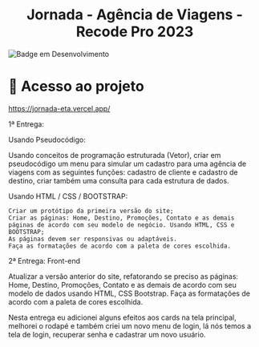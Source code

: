 <h1 align="center"> Jornada - Agência de Viagens - Recode Pro 2023 </h1>

![Badge em Desenvolvimento](http://img.shields.io/static/v1?label=STATUS&message=EM%20DESENVOLVIMENTO&color=GREEN&style=for-the-badge)

# 📁 Acesso ao projeto
https://jornada-eta.vercel.app/

1ª Entrega:


Usando Pseudocódigo: 

Usando conceitos de programação estruturada (Vetor), criar em pseudocódigo um menu para simular um cadastro para uma agência de viagens com as seguintes funções: cadastro de cliente e cadastro de destino, criar também uma consulta para cada estrutura de dados. 


Usando HTML / CSS / BOOTSTRAP: 

    Criar um protótipo da primeira versão do site; 
    Criar as páginas: Home, Destino, Promoções, Contato e as demais páginas de acordo com seu modelo de negócio. Usando HTML, CSS e BOOTSTRAP; 
    As páginas devem ser responsivas ou adaptáveis. 
    Faça as formatações de acordo com a paleta de cores escolhida. 

2ª Entrega:
Front-end 

 
Atualizar a versão anterior do site, refatorando se preciso as páginas: Home, Destino, Promoções, Contato e as demais de acordo com seu modelo de dados usando HTML, CSS Bootstrap. 
Faça as formatações de acordo com a paleta de cores escolhida. 

Nesta entrega eu adicionei alguns efeitos aos cards na tela principal, melhorei o rodapé e também criei um novo menu de login, lá nós temos a tela de login, recuperar senha e cadastrar um novo usuário.

 


